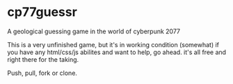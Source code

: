 # cp77guessr
A geological guessing game in the world of cyberpunk 2077

This is a very unfinished game, but it's in working condition (somewhat)
if you have any html/css/js abilites and want to help, go ahead. it's all free and right there for the taking.

Push, pull, fork or clone.
